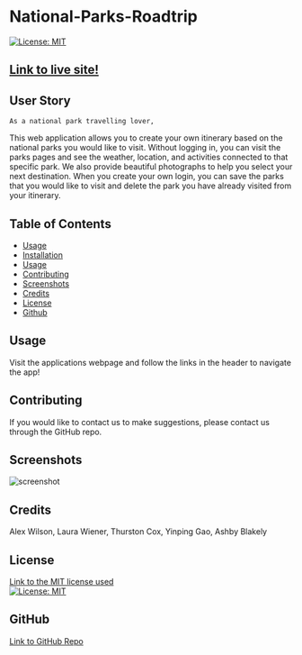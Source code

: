# National-Parks-Roadtrip
    
[![License: MIT](https://img.shields.io/badge/License-MIT-yellow.svg)](https://opensource.org/licenses/MIT)

## [Link to live site!](https://arcane-hamlet-34907.herokuapp.com/)

  
## User Story
```
As a national park travelling lover, 
```
This web application allows you to create your own itinerary based on the national parks you would like to visit. Without logging in, you can visit the parks pages and see the weather, location, and activities connected to that specific park.  We also provide beautiful photographs to help you select your next destination.  When you create your own login, you can save the parks that you would like to visit and delete the park you have already visited from your itinerary. 
 
  
## Table of Contents
  - [Usage](#Usage)
  - [Installation](#Installation)
  - [Usage](#Usage)
  - [Contributing](#Contributing)
  - [Screenshots](#Screenshots)
  - [Credits](#Credits)
  - [License](#License)
  - [Github](#Questions)
  
## Usage
Visit the applications webpage and follow the links in the header to navigate the app! 
  
## Contributing 
If you would like to contact us to make suggestions, please contact us through the GitHub repo.
  

## Screenshots

![screenshot](./client/src/components/assets/nat-ss.png)

## Credits
  Alex Wilson, Laura Wiener, Thurston Cox, Yinping Gao, Ashby Blakely
  
  ## License<br/>
  [Link to the MIT license used](https://opensource.org/licenses/MIT)<br/> 
  [![License: MIT](https://img.shields.io/badge/License-MIT-yellow.svg)](https://opensource.org/licenses/MIT)
 
## GitHub
  [Link to GitHub Repo](https://github.com/AlexWilsonNC/national-roadtrip)<br/>

